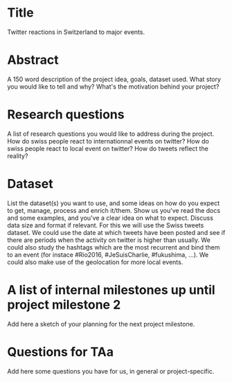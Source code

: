 # Title
Twitter reactions in Switzerland to major events.

# Abstract
A 150 word description of the project idea, goals, dataset used. What story you would like to tell and why? What's the motivation behind your project?

# Research questions
A list of research questions you would like to address during the project.
How do swiss people react to internationnal events on twitter?
How do swiss people react to local event on twitter?
How do tweets reflect the reality? 

# Dataset
List the dataset(s) you want to use, and some ideas on how do you expect to get, manage, process and enrich it/them. Show us you've read the docs and some examples, and you've a clear idea on what to expect. Discuss data size and format if relevant.
For this we will use the Swiss tweets dataset. We could use the date at which tweets have been posted and see if there are periods when the activity on twitter is higher than usually. We could also study the hashtags which are the most recurrent and bind them to an event (for instace #Rio2016, #JeSuisCharlie, #fukushima, ...). We could also make use of the geolocation for more local events.

# A list of internal milestones up until project milestone 2
Add here a sketch of your planning for the next project milestone.

# Questions for TAa
Add here some questions you have for us, in general or project-specific.
